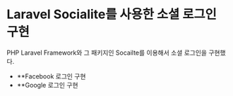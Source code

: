 # Laravel Socialite를 사용한 소셜 로그인 구현

PHP Laravel Framework와 그 패키지인 Socailte를 이용해서 소셜 로그인을 구현했다.

* **Facebook 로그인 구현
* **Google 로그인 구현

